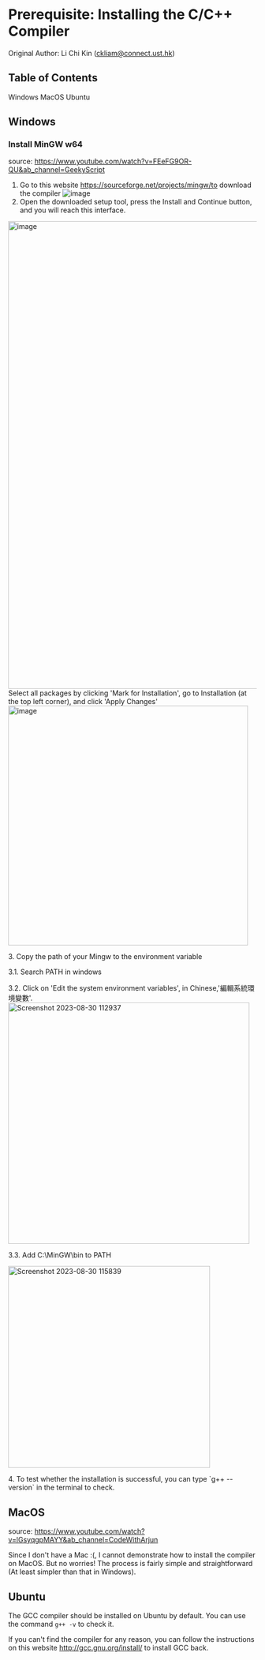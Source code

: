 # Prerequisite: Installing the C/C++ Compiler
Original Author: Li Chi Kin (ckliam@connect.ust.hk)

## Table of Contents
Windows
MacOS
Ubuntu

## Windows
### Install MinGW w64
source: https://www.youtube.com/watch?v=FEeFG9OR-QU&ab_channel=GeekyScript

1. Go to this website  https://sourceforge.net/projects/mingw/to download the compiler
![image](https://github.com/3t35345/Software-Tutorial-2022/assets/21338940/e4098608-3456-4dcb-a817-6cd3aa108203)
2. Open the downloaded setup tool, press the Install and Continue button, and you will reach this interface.
  <img width="948" alt="image" src="https://github.com/3t35345/Software-Tutorial-2022/assets/21338940/5af504fa-77e5-43c7-b43a-447d55e8e41f">
Select all packages by clicking 'Mark for Installation', go to Installation (at the top left corner), and click 'Apply Changes'
  <img width="486" alt="image" src="https://github.com/3t35345/Software-Tutorial-2022/assets/21338940/717a3666-13dd-4f1b-a842-60007c55c5ae">
  <p></p>
3. Copy the path of your Mingw to the environment variable
<p></p>
  3.1. Search PATH in windows
  <p></p>
  3.2. Click on 'Edit the system environment variables', in Chinese,'編輯系統環境變數'.
<img width="489" alt="Screenshot 2023-08-30 112937" src="https://github.com/3t35345/Software-Tutorial-2022/assets/21338940/8248493b-369f-4096-8008-d648c2a8772c">
  <p></p>
  3.3. Add C:\MinGW\bin to PATH <p>
  <img width="409" alt="Screenshot 2023-08-30 115839" src="https://github.com/3t35345/Software-Tutorial-2022/assets/21338940/fa150969-81c3-4f64-a922-1732d3c09974">
    <p></p>
4. To test whether the installation is successful, you can type 
 `g++ --version` in the terminal to check.

## MacOS
source: https://www.youtube.com/watch?v=lGsyqgpMAYY&ab_channel=CodeWithArjun

Since I don't have a Mac :(, I cannot demonstrate how to install the compiler on MacOS. But no worries! The process is fairly simple and straightforward (At least simpler than that in Windows). 

## Ubuntu
The GCC compiler should be installed on Ubuntu by default. You can use the command `g++ -v` to check it.

If you can't find the compiler for any reason, you can follow the instructions on this website http://gcc.gnu.org/install/ to install GCC back.


